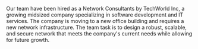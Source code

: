Our team have been hired as a Network Consultants by TechWorld Inc, a growing midsized
company specializing in software development and IT services. The company is moving
to a new office building and requires a new network infrastructure. The team task is to design
a robust, scalable, and secure network that meets the company's current needs while allowing
for future growth.
